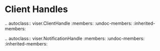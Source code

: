 # Client Handles

<!-- prettier-ignore-start -->

.. autoclass:: viser.ClientHandle
   :members:
   :undoc-members:
   :inherited-members:

.. autoclass:: viser.NotificationHandle
   :members:
   :undoc-members:
   :inherited-members:

<!-- prettier-ignore-end -->
